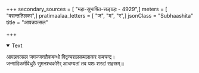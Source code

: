 +++
secondary_sources = [ "महा-सुभाषित-सङ्ग्रहः - 4929",]
meters = [ "वसन्ततिलका",]
pratimaalaa_letters = [ "ज", "म", "र",]
jsonClass = "Subhaashita"
title = "आपन्नवत्सल"

+++

<details open><summary>Text</summary>

आपन्नवत्सल जगज्जनतैकबन्धो विद्वन्मरालकमलाकर रामचन्द्र।  
जन्मादिकर्मविधुरैः सुमनश्चकोरैर् आचम्यतां तव यशः शरदां सहस्रम्॥
</details>

